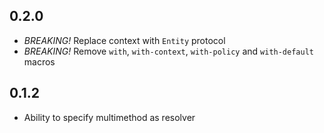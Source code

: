 ## 0.2.0

* *BREAKING!* Replace context with `Entity` protocol
* *BREAKING!* Remove `with`, `with-context`, `with-policy` and `with-default` macros

## 0.1.2

* Ability to specify multimethod as resolver
